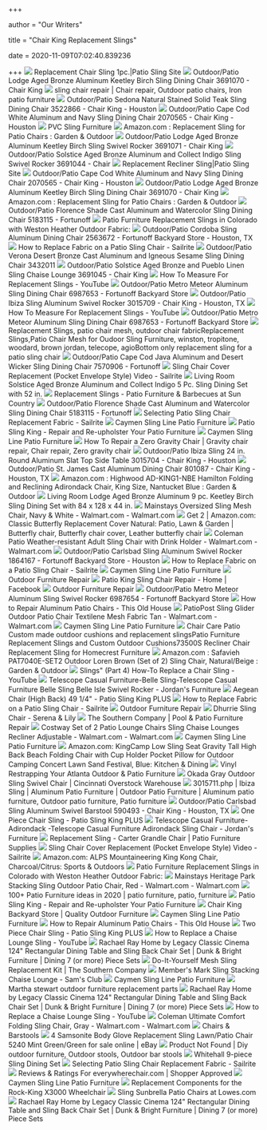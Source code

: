 +++
        
author = "Our Writers"
        
title = "Chair King Replacement Slings"
        
date = 2020-11-09T07:02:40.839236
        
+++
[ ![](https://www.patioslingsite.com/wp-content/uploads/2018/11/chair1-510x382-1.jpg)](https://www.patioslingsite.com/wp-content/uploads/2018/11/chair1-510x382-1.jpg) Replacement Chair Sling 1pc.|Patio Sling Site
[ ![](https://marvel-b1-cdn.bc0a.com/f00000000136490/images2.imgix.net/p4dbimg/p20404/images/lodge-3691070-7480132-1.jpg?fit=fill&trim=color&trimcolor=FFFFFF&trimtol=5&bg=FFFFFF&w=768&h=576&fm=pjpg&auto=format)](https://marvel-b1-cdn.bc0a.com/f00000000136490/images2.imgix.net/p4dbimg/p20404/images/lodge-3691070-7480132-1.jpg?fit=fill&trim=color&trimcolor=FFFFFF&trimtol=5&bg=FFFFFF&w=768&h=576&fm=pjpg&auto=format) Outdoor/Patio Lodge Aged Bronze Aluminum Keetley Birch Sling Dining Chair  3691070 - Chair King
[ ![](https://i.pinimg.com/originals/ce/75/09/ce750997e0187a1f468d9af26e10449f.jpg)](https://i.pinimg.com/originals/ce/75/09/ce750997e0187a1f468d9af26e10449f.jpg) sling chair repair | Chair repair, Outdoor patio chairs, Iron patio  furniture
[ ![](https://marvel-b1-cdn.bc0a.com/f00000000136490/images2.imgix.net/p4dbimg/p20404/images/teakg-71326.jpg?fit=fill&trim=color&trimcolor=FFFFFF&trimtol=5&bg=FFFFFF&w=768&h=576&fm=pjpg&auto=format)](https://marvel-b1-cdn.bc0a.com/f00000000136490/images2.imgix.net/p4dbimg/p20404/images/teakg-71326.jpg?fit=fill&trim=color&trimcolor=FFFFFF&trimtol=5&bg=FFFFFF&w=768&h=576&fm=pjpg&auto=format) Outdoor/Patio Sedona Natural Stained Solid Teak Sling Dining Chair 3522866  - Chair King - Houston
[ ![](https://images2.imgix.net/p4dbimg/p20404/images/2070565.jpg?trim=color&trimcolor=FFFFFF&trimtol=5&w=1024&h=768&fm=pjpg&auto=format)](https://images2.imgix.net/p4dbimg/p20404/images/2070565.jpg?trim=color&trimcolor=FFFFFF&trimtol=5&w=1024&h=768&fm=pjpg&auto=format) Outdoor/Patio Cape Cod White Aluminum and Navy Sling Dining Chair 2070565 - Chair  King - Houston
[ ![](http://www.patiopvc.com/img/sling/dining.jpg)](http://www.patiopvc.com/img/sling/dining.jpg) PVC Sling Furniture
[ ![](https://images-na.ssl-images-amazon.com/images/I/21zLbu2-REL._AC_UL474_SR474,450_.jpg)](https://images-na.ssl-images-amazon.com/images/I/21zLbu2-REL._AC_UL474_SR474,450_.jpg) Amazon.com : Replacement Sling for Patio Chairs : Garden & Outdoor
[ ![](https://marvel-b1-cdn.bc0a.com/f00000000136490/images2.imgix.net/p4dbimg/p20404/images/lodge-3691071-7480133-1.jpg?fit=fill&trim=color&trimcolor=FFFFFF&trimtol=5&bg=FFFFFF&w=768&h=576&fm=pjpg&auto=format)](https://marvel-b1-cdn.bc0a.com/f00000000136490/images2.imgix.net/p4dbimg/p20404/images/lodge-3691071-7480133-1.jpg?fit=fill&trim=color&trimcolor=FFFFFF&trimtol=5&bg=FFFFFF&w=768&h=576&fm=pjpg&auto=format) Outdoor/Patio Lodge Aged Bronze Aluminum Keetley Birch Sling Swivel Rocker  3691071 - Chair King
[ ![](https://marvel-b1-cdn.bc0a.com/f00000000136490/images2.imgix.net/p4dbimg/p20404/images/3691044-1.jpg?fit=fill&trim=color&trimcolor=FFFFFF&trimtol=5&bg=FFFFFF&w=768&h=576&fm=pjpg&auto=format)](https://marvel-b1-cdn.bc0a.com/f00000000136490/images2.imgix.net/p4dbimg/p20404/images/3691044-1.jpg?fit=fill&trim=color&trimcolor=FFFFFF&trimtol=5&bg=FFFFFF&w=768&h=576&fm=pjpg&auto=format) Outdoor/Patio Solstice Aged Bronze Aluminum and Collect Indigo Sling Swivel  Rocker 3691044 - Chair
[ ![](https://www.patioslingsite.com/wp-content/uploads/2018/12/recliner-510x382-1.jpg)](https://www.patioslingsite.com/wp-content/uploads/2018/12/recliner-510x382-1.jpg) Replacement Recliner Sling|Patio Sling Site
[ ![](https://marvel-b1-cdn.bc0a.com/f00000000136490/images2.imgix.net/p4dbimg/p20404/images/2070565.jpg?fit=fill&trim=color&trimcolor=FFFFFF&trimtol=5&bg=FFFFFF&w=768&h=576&fm=pjpg&auto=format)](https://marvel-b1-cdn.bc0a.com/f00000000136490/images2.imgix.net/p4dbimg/p20404/images/2070565.jpg?fit=fill&trim=color&trimcolor=FFFFFF&trimtol=5&bg=FFFFFF&w=768&h=576&fm=pjpg&auto=format) Outdoor/Patio Cape Cod White Aluminum and Navy Sling Dining Chair 2070565 - Chair  King - Houston
[ ![](https://images2.imgix.net/p4dbimg/p20404/images/lodge-3691070-7480132-1.jpg?trim=color&trimcolor=FFFFFF&trimtol=5&w=1024&h=768&fm=pjpg&auto=format)](https://images2.imgix.net/p4dbimg/p20404/images/lodge-3691070-7480132-1.jpg?trim=color&trimcolor=FFFFFF&trimtol=5&w=1024&h=768&fm=pjpg&auto=format) Outdoor/Patio Lodge Aged Bronze Aluminum Keetley Birch Sling Dining Chair  3691070 - Chair King
[ ![](https://m.media-amazon.com/images/I/21zLbu2-REL._AC_SS350_.jpg)](https://m.media-amazon.com/images/I/21zLbu2-REL._AC_SS350_.jpg) Amazon.com : Replacement Sling for Patio Chairs : Garden & Outdoor
[ ![](https://marvel-b1-cdn.bc0a.com/f00000000148084/images2.imgix.net/p4dbimg/p20403/images/shade-watercolor-tweed-florence-wicker-sling-dng-chair-1.jpg?fit=fill&trim=color&trimcolor=FFFFFF&trimtol=5&bg=FFFFFF&w=768&h=576&fm=pjpg&auto=format)](https://marvel-b1-cdn.bc0a.com/f00000000148084/images2.imgix.net/p4dbimg/p20403/images/shade-watercolor-tweed-florence-wicker-sling-dng-chair-1.jpg?fit=fill&trim=color&trimcolor=FFFFFF&trimtol=5&bg=FFFFFF&w=768&h=576&fm=pjpg&auto=format) Outdoor/Patio Florence Shade Cast Aluminum and Watercolor Sling Dining Chair  5183115 - Fortunoff
[ ![](https://patiofurniturerehab01.worldsecuresystems.com/images/Customer_Responses/Sling%20Replacement%20Weston%20Heather%20Fabric%20Welsh%20After.JPG)](https://patiofurniturerehab01.worldsecuresystems.com/images/Customer_Responses/Sling%20Replacement%20Weston%20Heather%20Fabric%20Welsh%20After.JPG) Patio Furniture Replacement Slings in Colorado with Weston Heather Outdoor  Fabric:
[ ![](https://marvel-b1-cdn.bc0a.com/f00000000148084/images2.imgix.net/p4dbimg/p20403/images/cordobadiningchair.jpg?fit=fill&trim=color&trimcolor=FFFFFF&trimtol=5&bg=FFFFFF&w=768&h=576&fm=pjpg&auto=format)](https://marvel-b1-cdn.bc0a.com/f00000000148084/images2.imgix.net/p4dbimg/p20403/images/cordobadiningchair.jpg?fit=fill&trim=color&trimcolor=FFFFFF&trimtol=5&bg=FFFFFF&w=768&h=576&fm=pjpg&auto=format) Outdoor/Patio Cordoba Sling Aluminum Dining Chair 2563672 - Fortunoff  Backyard Store - Houston, TX
[ ![](https://www.sailrite.com/Product%20Images/How-to-Replace-Fabric-on-a-Patio-Sling-Chair_1.jpg)](https://www.sailrite.com/Product%20Images/How-to-Replace-Fabric-on-a-Patio-Sling-Chair_1.jpg) How to Replace Fabric on a Patio Sling Chair - Sailrite
[ ![](https://marvel-b1-cdn.bc0a.com/f00000000148084/images2.imgix.net/p4dbimg/p20403/images/3432011_veronad_slingdngchr_dsrtbrnz_set-1.jpg?fit=fill&trim=color&trimcolor=FFFFFF&trimtol=5&bg=FFFFFF&w=768&h=576&fm=pjpg&auto=format)](https://marvel-b1-cdn.bc0a.com/f00000000148084/images2.imgix.net/p4dbimg/p20403/images/3432011_veronad_slingdngchr_dsrtbrnz_set-1.jpg?fit=fill&trim=color&trimcolor=FFFFFF&trimtol=5&bg=FFFFFF&w=768&h=576&fm=pjpg&auto=format) Outdoor/Patio Verona Desert Bronze Cast Aluminum and Igneous Sesame Sling  Dining Chair 3432011
[ ![](https://images2.imgix.net/p4dbimg/p20404/images/sols-3691045-7338425-1.jpg?trim=color&trimcolor=FFFFFF&trimtol=5&w=1024&h=768&fm=pjpg&auto=format)](https://images2.imgix.net/p4dbimg/p20404/images/sols-3691045-7338425-1.jpg?trim=color&trimcolor=FFFFFF&trimtol=5&w=1024&h=768&fm=pjpg&auto=format) Outdoor/Patio Solstice Aged Bronze and Pueblo Linen Sling Chaise Lounge  3691045 - Chair King
[ ![](https://i.ytimg.com/vi/sVjjys3Tvlw/maxresdefault.jpg)](https://i.ytimg.com/vi/sVjjys3Tvlw/maxresdefault.jpg) How To Measure For Replacement Slings - YouTube
[ ![](https://marvel-b1-cdn.bc0a.com/f00000000148084/images2.imgix.net/p4dbimg/p20403/images/meteor-silver-metro-sling-dng-chair-1.jpg?fit=fill&trim=color&trimcolor=FFFFFF&trimtol=5&bg=FFFFFF&w=768&h=576&fm=pjpg&auto=format)](https://marvel-b1-cdn.bc0a.com/f00000000148084/images2.imgix.net/p4dbimg/p20403/images/meteor-silver-metro-sling-dng-chair-1.jpg?fit=fill&trim=color&trimcolor=FFFFFF&trimtol=5&bg=FFFFFF&w=768&h=576&fm=pjpg&auto=format) Outdoor/Patio Metro Meteor Aluminum Sling Dining Chair 6987653 - Fortunoff  Backyard Store
[ ![](https://marvel-b1-cdn.bc0a.com/f00000000136490/images2.imgix.net/p4dbimg/p20404/images/solar-gw4902mn-web.jpg?fit=fill&trim=color&trimcolor=FFFFFF&trimtol=5&bg=FFFFFF&w=768&h=576&fm=pjpg&auto=format)](https://marvel-b1-cdn.bc0a.com/f00000000136490/images2.imgix.net/p4dbimg/p20404/images/solar-gw4902mn-web.jpg?fit=fill&trim=color&trimcolor=FFFFFF&trimtol=5&bg=FFFFFF&w=768&h=576&fm=pjpg&auto=format) Outdoor/Patio Ibiza Sling Aluminum Swivel Rocker 3015709 - Chair King -  Houston, TX
[ ![](https://i.ytimg.com/vi/sVjjys3Tvlw/hqdefault.jpg)](https://i.ytimg.com/vi/sVjjys3Tvlw/hqdefault.jpg) How To Measure For Replacement Slings - YouTube
[ ![](https://images2.imgix.net/p4dbimg/p20403/images/meteor-silver-metro-sling-dng-chair-1.jpg?trim=color&trimcolor=FFFFFF&trimtol=5&w=1024&h=768&fm=pjpg&auto=format)](https://images2.imgix.net/p4dbimg/p20403/images/meteor-silver-metro-sling-dng-chair-1.jpg?trim=color&trimcolor=FFFFFF&trimtol=5&w=1024&h=768&fm=pjpg&auto=format) Outdoor/Patio Metro Meteor Aluminum Sling Dining Chair 6987653 - Fortunoff  Backyard Store
[ ![](https://replacementslings.com/images/thumbs/0006287_chair-seat-only_540.jpeg)](https://replacementslings.com/images/thumbs/0006287_chair-seat-only_540.jpeg) Replacement Slings, patio chair mesh, outdoor chair fabricReplacement Slings,Patio  Chair Mesh for Oudoor Sling Furniture, winston, tropitone, woodard, brown  jordan, telecope, agioBottom only replacement sling for a patio sling chair
[ ![](https://marvel-b1-cdn.bc0a.com/f00000000148084/images2.imgix.net/p4dbimg/p20403/images/royat-na2201ja.jpg?fit=fill&trim=color&trimcolor=FFFFFF&trimtol=5&bg=FFFFFF&w=768&h=576&fm=pjpg&auto=format)](https://marvel-b1-cdn.bc0a.com/f00000000148084/images2.imgix.net/p4dbimg/p20403/images/royat-na2201ja.jpg?fit=fill&trim=color&trimcolor=FFFFFF&trimtol=5&bg=FFFFFF&w=768&h=576&fm=pjpg&auto=format) Outdoor/Patio Cape Cod Java Aluminum and Desert Wicker Sling Dining Chair  7570906 - Fortunoff
[ ![](https://www.sailrite.com/Product%20Images/Sling-Chair-Cover-Replacement-Pocket-Envelope-Style-Video_1.jpg)](https://www.sailrite.com/Product%20Images/Sling-Chair-Cover-Replacement-Pocket-Envelope-Style-Video_1.jpg) Sling Chair Cover Replacement (Pocket Envelope Style) Video - Sailrite
[ ![](https://images2.imgix.net/p4dbimg/p20404/images/5pc-52in-round-table-indigo-1.jpg?trim=color&trimcolor=FFFFFF&trimtol=5&w=1024&h=768&fm=pjpg&auto=format)](https://images2.imgix.net/p4dbimg/p20404/images/5pc-52in-round-table-indigo-1.jpg?trim=color&trimcolor=FFFFFF&trimtol=5&w=1024&h=768&fm=pjpg&auto=format) Living Room Solstice Aged Bronze Aluminum and Collect Indigo 5 Pc. Sling  Dining Set with 52 in.
[ ![](https://www.suncountryleisure.com/wp-content/uploads/2018/01/Replacement-Slings.jpg)](https://www.suncountryleisure.com/wp-content/uploads/2018/01/Replacement-Slings.jpg) Replacement Slings - Patio Furniture & Barbecues at Sun Country
[ ![](https://images2.imgix.net/p4dbimg/p20403/images/shade-watercolor-tweed-florence-wicker-sling-dng-chair-1.jpg?trim=color&trimcolor=FFFFFF&trimtol=5&w=1024&h=768&fm=pjpg&auto=format)](https://images2.imgix.net/p4dbimg/p20403/images/shade-watercolor-tweed-florence-wicker-sling-dng-chair-1.jpg?trim=color&trimcolor=FFFFFF&trimtol=5&w=1024&h=768&fm=pjpg&auto=format) Outdoor/Patio Florence Shade Cast Aluminum and Watercolor Sling Dining Chair  5183115 - Fortunoff
[ ![](https://www.sailrite.com/Product%20Images/Selecting-Patio-Sling-Chair-Replacement-Fabric_1.jpg)](https://www.sailrite.com/Product%20Images/Selecting-Patio-Sling-Chair-Replacement-Fabric_1.jpg) Selecting Patio Sling Chair Replacement Fabric - Sailrite
[ ![](http://alumatech1.com/sling/caymen/C9456.jpg)](http://alumatech1.com/sling/caymen/C9456.jpg) Caymen Sling Line Patio Furniture
[ ![](http://www.patioslingking.com/assets/images/slides/slings2.png)](http://www.patioslingking.com/assets/images/slides/slings2.png) Patio Sling King - Repair and Re-upholster Your Patio Furniture
[ ![](http://alumatech1.com/sling/caymen/C-9461-17.jpg)](http://alumatech1.com/sling/caymen/C-9461-17.jpg) Caymen Sling Line Patio Furniture
[ ![](https://i.pinimg.com/originals/c9/bf/7c/c9bf7c06a7a4f0b3449e7b1a3b23ce6c.jpg)](https://i.pinimg.com/originals/c9/bf/7c/c9bf7c06a7a4f0b3449e7b1a3b23ce6c.jpg) How To Repair a Zero Gravity Chair | Gravity chair repair, Chair repair,  Zero gravity chair
[ ![](https://images2.imgix.net/p4dbimg/p20404/images/solar-gw49124mn.jpg?trim=color&trimcolor=FFFFFF&trimtol=5&w=1024&h=768&fm=pjpg&auto=format)](https://images2.imgix.net/p4dbimg/p20404/images/solar-gw49124mn.jpg?trim=color&trimcolor=FFFFFF&trimtol=5&w=1024&h=768&fm=pjpg&auto=format) Outdoor/Patio Ibiza Sling 24 in. Round Aluminum Slat Top Side Table 3015704  - Chair King - Houston
[ ![](https://marvel-b1-cdn.bc0a.com/f00000000136490/images2.imgix.net/p4dbimg/p20404/images/801087-1.jpg?fit=fill&trim=color&trimcolor=FFFFFF&trimtol=5&bg=FFFFFF&w=768&h=576&fm=pjpg&auto=format)](https://marvel-b1-cdn.bc0a.com/f00000000136490/images2.imgix.net/p4dbimg/p20404/images/801087-1.jpg?fit=fill&trim=color&trimcolor=FFFFFF&trimtol=5&bg=FFFFFF&w=768&h=576&fm=pjpg&auto=format) Outdoor/Patio St. James Cast Aluminum Dining Chair 801087 - Chair King -  Houston, TX
[ ![](https://images-na.ssl-images-amazon.com/images/I/71HmgZ-mkjL._AC_SY450_.jpg)](https://images-na.ssl-images-amazon.com/images/I/71HmgZ-mkjL._AC_SY450_.jpg) Amazon.com : Highwood AD-KING1-NBE Hamilton Folding and Reclining  Adirondack Chair, King Size, Nantucket Blue : Garden & Outdoor
[ ![](https://images2.imgix.net/p4dbimg/p20404/images/lodge-9pc-din-84x128x44-1.jpg?trim=color&trimcolor=FFFFFF&trimtol=5&w=1024&h=768&fm=pjpg&auto=format)](https://images2.imgix.net/p4dbimg/p20404/images/lodge-9pc-din-84x128x44-1.jpg?trim=color&trimcolor=FFFFFF&trimtol=5&w=1024&h=768&fm=pjpg&auto=format) Living Room Lodge Aged Bronze Aluminum 9 pc. Keetley Birch Sling Dining Set  with 84 x 128 x 44 in.
[ ![](https://i5.walmartimages.com/asr/6a01e733-d598-4f00-8f33-431303518d4a_1.572a2f8cef500cac83bcd9f38043bfcd.jpeg)](https://i5.walmartimages.com/asr/6a01e733-d598-4f00-8f33-431303518d4a_1.572a2f8cef500cac83bcd9f38043bfcd.jpeg) Mainstays Oversized Sling Mesh Chair, Navy & White - Walmart.com -  Walmart.com
[ ![](https://i.pinimg.com/originals/83/6d/4f/836d4f8cea56ed95cb623d6e56b77114.jpg)](https://i.pinimg.com/originals/83/6d/4f/836d4f8cea56ed95cb623d6e56b77114.jpg) Get 2 | Amazon.com: Classic Butterfly Replacement Cover Natural: Patio,  Lawn & Garden | Butterfly chair, Butterfly chair cover, Leather butterfly  chair
[ ![](https://i5.walmartimages.com/asr/3281841d-daf2-44a3-9fc8-9f1b979897f5_1.d9fddfab080bd710d0ebb9aa71b160ef.jpeg?odnWidth=612&odnHeight=612&odnBg=ffffff)](https://i5.walmartimages.com/asr/3281841d-daf2-44a3-9fc8-9f1b979897f5_1.d9fddfab080bd710d0ebb9aa71b160ef.jpeg?odnWidth=612&odnHeight=612&odnBg=ffffff) Coleman Patio Weather-resistant Adult Sling Chair with Drink Holder -  Walmart.com - Walmart.com
[ ![](https://images2.imgix.net/p4dbimg/p20403/images/patio-chair-slings7.jpg?trim=color&trimcolor=FFFFFF&trimtol=5&w=1024&h=768&fm=pjpg&auto=format)](https://images2.imgix.net/p4dbimg/p20403/images/patio-chair-slings7.jpg?trim=color&trimcolor=FFFFFF&trimtol=5&w=1024&h=768&fm=pjpg&auto=format) Outdoor/Patio Carlsbad Sling Aluminum Swivel Rocker 1864167 - Fortunoff  Backyard Store - Houston
[ ![](https://www.sailrite.com/Product%20Images/How-to-Replace-Fabric-on-a-Patio-Sling-Chair_2.jpg)](https://www.sailrite.com/Product%20Images/How-to-Replace-Fabric-on-a-Patio-Sling-Chair_2.jpg) How to Replace Fabric on a Patio Sling Chair - Sailrite
[ ![](http://alumatech1.com/sling/images/99675.jpg)](http://alumatech1.com/sling/images/99675.jpg) Caymen Sling Line Patio Furniture
[ ![](https://www.suburbanleisurecenter.com/store-services/images/outdoor-furniture-repair/Sling_Replacement03.jpg)](https://www.suburbanleisurecenter.com/store-services/images/outdoor-furniture-repair/Sling_Replacement03.jpg) Outdoor Furniture Repair
[ ![](https://lookaside.fbsbx.com/lookaside/crawler/media/?media_id=735885243183025)](https://lookaside.fbsbx.com/lookaside/crawler/media/?media_id=735885243183025) Patio King Sling Chair Repair - Home | Facebook
[ ![](https://www.suburbanleisurecenter.com/store-services/images/outdoor-furniture-repair/Sling_Replacement02.jpg)](https://www.suburbanleisurecenter.com/store-services/images/outdoor-furniture-repair/Sling_Replacement02.jpg) Outdoor Furniture Repair
[ ![](https://marvel-b1-cdn.bc0a.com/f00000000148084/images2.imgix.net/p4dbimg/p20403/images/hanam-8042me.jpg?fit=fill&trim=color&trimcolor=FFFFFF&trimtol=5&bg=FFFFFF&w=768&h=576&fm=pjpg&auto=format)](https://marvel-b1-cdn.bc0a.com/f00000000148084/images2.imgix.net/p4dbimg/p20403/images/hanam-8042me.jpg?fit=fill&trim=color&trimcolor=FFFFFF&trimtol=5&bg=FFFFFF&w=768&h=576&fm=pjpg&auto=format) Outdoor/Patio Metro Meteor Aluminum Sling Swivel Rocker 6987654 - Fortunoff  Backyard Store
[ ![](https://cdn.vox-cdn.com/thumbor/z-kLM3ahFa4DkJCXLOJ1UOqPAZY=/1400x1400/filters:format(jpeg)/cdn.vox-cdn.com/uploads/chorus_asset/file/19496736/patina_06.jpg)](https://cdn.vox-cdn.com/thumbor/z-kLM3ahFa4DkJCXLOJ1UOqPAZY=/1400x1400/filters:format(jpeg)/cdn.vox-cdn.com/uploads/chorus_asset/file/19496736/patina_06.jpg) How to Repair Aluminum Patio Chairs - This Old House
[ ![](https://i5.walmartimages.com/asr/e8cd9392-9ecc-4975-b03b-8ea7c83f4346_1.1bc7c31ff5761490ce1c12ebbcc3e99e.jpeg)](https://i5.walmartimages.com/asr/e8cd9392-9ecc-4975-b03b-8ea7c83f4346_1.1bc7c31ff5761490ce1c12ebbcc3e99e.jpeg) PatioPost Sling Glider Outdoor Patio Chair Textilene Mesh Fabric Tan -  Walmart.com - Walmart.com
[ ![](http://alumatech1.com/sling/caymen/C-9451.jpg)](http://alumatech1.com/sling/caymen/C-9451.jpg) Caymen Sling Line Patio Furniture
[ ![](https://chaircarepatio.com/images/thumbs/0001484_73500s-recliner-chair-replacement-sling_540.jpeg)](https://chaircarepatio.com/images/thumbs/0001484_73500s-recliner-chair-replacement-sling_540.jpeg) Chair Care Patio Custom made outdoor cushions and replacement slingsPatio  Furniture Replacement Slings and Custom Outdoor Cushions73500S Recliner Chair  Replacement Sling for Homecrest Furniture
[ ![](https://images-na.ssl-images-amazon.com/images/I/91b2X4rM1OL._AC_SL1500_.jpg)](https://images-na.ssl-images-amazon.com/images/I/91b2X4rM1OL._AC_SL1500_.jpg) Amazon.com : Safavieh PAT7040E-SET2 Outdoor Loren Brown (Set of 2) Sling  Chair, Natural/Beige : Garden & Outdoor
[ ![](https://i.ytimg.com/vi/3DNfXcljsgE/hqdefault.jpg)](https://i.ytimg.com/vi/3DNfXcljsgE/hqdefault.jpg) Slings" (Part 4) How-To Replace a Chair Sling - YouTube
[ ![](https://s7d5.scene7.com/is/image/Jordans/F09060110_00?wid=378&hei=375)](https://s7d5.scene7.com/is/image/Jordans/F09060110_00?wid=378&hei=375) Telescope Casual Furniture-Belle Sling-Telescope Casual Furniture Belle  Sling Belle Isle Swivel Rocker - Jordan's Furniture
[ ![](https://cdn2.bigcommerce.com/n-d57o0b/4itaxt2a/products/253/images/391/2480_2200__21211.1453925358.1280.1280.jpg?c=2)](https://cdn2.bigcommerce.com/n-d57o0b/4itaxt2a/products/253/images/391/2480_2200__21211.1453925358.1280.1280.jpg?c=2) Aegean Chair (High Back) 49 1/4" - Patio Sling King PLUS
[ ![](https://i.ytimg.com/vi/6HAUe6E6FP8/maxresdefault.jpg)](https://i.ytimg.com/vi/6HAUe6E6FP8/maxresdefault.jpg) How to Replace Fabric on a Patio Sling Chair - Sailrite
[ ![](https://www.suburbanleisurecenter.com/store-services/images/outdoor-furniture-repair/Sling_Replacement01.jpg)](https://www.suburbanleisurecenter.com/store-services/images/outdoor-furniture-repair/Sling_Replacement01.jpg) Outdoor Furniture Repair
[ ![](https://www.serenaandlily.com/on/demandware.static/-/Sites-masterCatalog_SerenaandLily/default/dw16a2891b/hi-res/Furn_Sling_Chair_Biscayne_Stripe_Blue_Rust_MV_1368_Crop_SH.jpg)](https://www.serenaandlily.com/on/demandware.static/-/Sites-masterCatalog_SerenaandLily/default/dw16a2891b/hi-res/Furn_Sling_Chair_Biscayne_Stripe_Blue_Rust_MV_1368_Crop_SH.jpg) Dhurrie Sling Chair - Serena & Lily
[ ![](https://thesouthernco.imgix.net/media/2014/03/aegean-chaises-home.png?auto=compress%2Cformat&fit=scale&h=310&ixlib=php-1.2.1&w=466&wpsize=large)](https://thesouthernco.imgix.net/media/2014/03/aegean-chaises-home.png?auto=compress%2Cformat&fit=scale&h=310&ixlib=php-1.2.1&w=466&wpsize=large) The Southern Company | Pool & Patio Furniture Repair
[ ![](https://i5.walmartimages.com/asr/345e2ade-1442-4d2a-9483-41bdc458d326_1.772238cb7871aa297393345edca79349.jpeg)](https://i5.walmartimages.com/asr/345e2ade-1442-4d2a-9483-41bdc458d326_1.772238cb7871aa297393345edca79349.jpeg) Costway Set of 2 Patio Lounge Chairs Sling Chaise Lounges Recliner  Adjustable - Walmart.com - Walmart.com
[ ![](http://alumatech1.com/sling/images/9912_9915.jpg)](http://alumatech1.com/sling/images/9912_9915.jpg) Caymen Sling Line Patio Furniture
[ ![](https://images-na.ssl-images-amazon.com/images/I/71-wLD6Dq8L._AC_SL1500_.jpg)](https://images-na.ssl-images-amazon.com/images/I/71-wLD6Dq8L._AC_SL1500_.jpg) Amazon.com: KingCamp Low Sling Seat Gravity Tall High Back Beach Folding  Chair with Cup Holder Pocket Pillow for Outdoor Camping Concert Lawn Sand  Festival, Blue: Kitchen & Dining
[ ![](http://www.patioslingking.com/assets/images/straight-straps.png)](http://www.patioslingking.com/assets/images/straight-straps.png) Vinyl Restrapping Your Atlanta Outdoor & Patio Furniture
[ ![](https://cincinnatioverstockwarehouse.com/wp-content/uploads/2020/05/AF-P315-602A-1.jpg)](https://cincinnatioverstockwarehouse.com/wp-content/uploads/2020/05/AF-P315-602A-1.jpg) Okada Gray Outdoor Sling Swivel Chair | Cincinnati Overstock Warehouse
[ ![](https://i.pinimg.com/originals/22/c5/7e/22c57e519ec49cc0f34cc825f89393e7.jpg)](https://i.pinimg.com/originals/22/c5/7e/22c57e519ec49cc0f34cc825f89393e7.jpg) 3015711.php | Ibiza Sling | Aluminum Patio Furniture | Outdoor Patio  Furniture | Aluminum patio furniture, Outdoor patio furniture, Patio  furniture
[ ![](https://marvel-b1-cdn.bc0a.com/f00000000136490/images2.imgix.net/p4dbimg/p20404/images/590493-web.jpg?fit=fill&trim=color&trimcolor=FFFFFF&trimtol=5&bg=FFFFFF&w=768&h=576&fm=pjpg&auto=format)](https://marvel-b1-cdn.bc0a.com/f00000000136490/images2.imgix.net/p4dbimg/p20404/images/590493-web.jpg?fit=fill&trim=color&trimcolor=FFFFFF&trimtol=5&bg=FFFFFF&w=768&h=576&fm=pjpg&auto=format) Outdoor/Patio Carlsbad Sling Aluminum Swivel Barstool 590493 - Chair King -  Houston, TX
[ ![](https://cdn2.bigcommerce.com/n-d57o0b/4itaxt2a/products/194/images/345/thumbnail__64979.1328821273.1280.1280__80050.1382906720.380.380.jpg?c=2)](https://cdn2.bigcommerce.com/n-d57o0b/4itaxt2a/products/194/images/345/thumbnail__64979.1328821273.1280.1280__80050.1382906720.380.380.jpg?c=2) One Piece Chair Sling - Patio Sling King PLUS
[ ![](https://s7d5.scene7.com/is/image/Jordans/F40087101_00?wid=378&hei=375)](https://s7d5.scene7.com/is/image/Jordans/F40087101_00?wid=378&hei=375) Telescope Casual Furniture-Adirondack -Telescope Casual Furniture  Adirondack Sling Chair - Jordan's Furniture
[ ![](https://www.patiofurnituresupplies.com/media/catalog/product/cache/db963fe12787956e096aa67dff18f94f/s/l/sling_1-pc_chair_ncr_1_19.jpg)](https://www.patiofurnituresupplies.com/media/catalog/product/cache/db963fe12787956e096aa67dff18f94f/s/l/sling_1-pc_chair_ncr_1_19.jpg) Replacement Sling - Carter Grandle Chair | Patio Furniture Supplies
[ ![](https://www.sailrite.com/Product%20Images/Sling-Chair-Cover-Replacement-Pocket-Envelope-Style-Video_2.jpg)](https://www.sailrite.com/Product%20Images/Sling-Chair-Cover-Replacement-Pocket-Envelope-Style-Video_2.jpg) Sling Chair Cover Replacement (Pocket Envelope Style) Video - Sailrite
[ ![](https://images-na.ssl-images-amazon.com/images/I/814IRZHAs-L._AC_SL1500_.jpg)](https://images-na.ssl-images-amazon.com/images/I/814IRZHAs-L._AC_SL1500_.jpg) Amazon.com: ALPS Mountaineering King Kong Chair, Charcoal/Citrus: Sports &  Outdoors
[ ![](https://patiofurniturerehab01.worldsecuresystems.com/images/Customer_Responses/Sling%20Replacement%20Outdoor%20Chair%20Welsh%20Before.JPG)](https://patiofurniturerehab01.worldsecuresystems.com/images/Customer_Responses/Sling%20Replacement%20Outdoor%20Chair%20Welsh%20Before.JPG) Patio Furniture Replacement Slings in Colorado with Weston Heather Outdoor  Fabric:
[ ![](https://i5.walmartimages.com/asr/2f07b54c-f8a7-42a0-9b0a-8c7efdeb8ede.005f9b621e927547cbe4bcafb461caf0.jpeg?odnWidth=612&odnHeight=612&odnBg=ffffff)](https://i5.walmartimages.com/asr/2f07b54c-f8a7-42a0-9b0a-8c7efdeb8ede.005f9b621e927547cbe4bcafb461caf0.jpeg?odnWidth=612&odnHeight=612&odnBg=ffffff) Mainstays Heritage Park Stacking Sling Outdoor Patio Chair, Red -  Walmart.com - Walmart.com
[ ![](https://i.pinimg.com/236x/8b/c9/d0/8bc9d05cdd59ee1d4a48029d54d71d4c.jpg)](https://i.pinimg.com/236x/8b/c9/d0/8bc9d05cdd59ee1d4a48029d54d71d4c.jpg) 100+ Patio Furniture ideas in 2020 | patio furniture, patio, furniture
[ ![](http://www.patioslingking.com/assets/images/psl.png)](http://www.patioslingking.com/assets/images/psl.png) Patio Sling King - Repair and Re-upholster Your Patio Furniture
[ ![](https://images2.imgix.net/clientimages/20383/PremiumSlideShow/Text%20Slider%20Home%20Page/48MonthFinancing-TextBanner-11.2.jpg?auto=compress,format&fit=fill&bg=FFFFFF&fm=pjpg)](https://images2.imgix.net/clientimages/20383/PremiumSlideShow/Text%20Slider%20Home%20Page/48MonthFinancing-TextBanner-11.2.jpg?auto=compress,format&fit=fill&bg=FFFFFF&fm=pjpg) Chair King Backyard Store | Quality Outdoor Furniture
[ ![](http://alumatech1.com/sling/caymen/C-9461-PS.jpg)](http://alumatech1.com/sling/caymen/C-9461-PS.jpg) Caymen Sling Line Patio Furniture
[ ![](https://cdn.vox-cdn.com/thumbor/NJmGk26GYEPPTRo5qY1-WAFdU7A=/1400x0/filters:no_upscale()/cdn.vox-cdn.com/uploads/chorus_asset/file/19496871/04_lawn_chairs.jpg)](https://cdn.vox-cdn.com/thumbor/NJmGk26GYEPPTRo5qY1-WAFdU7A=/1400x0/filters:no_upscale()/cdn.vox-cdn.com/uploads/chorus_asset/file/19496871/04_lawn_chairs.jpg) How to Repair Aluminum Patio Chairs - This Old House
[ ![](https://cdn2.bigcommerce.com/n-d57o0b/4itaxt2a/products/195/images/346/images__31018.1329693507.1280.1280__11912.1382912797.380.380.jpg?c=2)](https://cdn2.bigcommerce.com/n-d57o0b/4itaxt2a/products/195/images/346/images__31018.1329693507.1280.1280__11912.1382912797.380.380.jpg?c=2) Two Piece Chair Sling - Patio Sling King PLUS
[ ![](https://i.ytimg.com/vi/62u2WSbslKM/maxresdefault.jpg)](https://i.ytimg.com/vi/62u2WSbslKM/maxresdefault.jpg) How to Replace a Chaise Lounge Sling - YouTube
[ ![](https://images.furnituredealer.net/img/products%2Frachael_ray_home_by_legacy_classic%2Fcolor%2Fcinema--1572886718_7200-222%2B8x240%20kd-b1.jpg)](https://images.furnituredealer.net/img/products%2Frachael_ray_home_by_legacy_classic%2Fcolor%2Fcinema--1572886718_7200-222%2B8x240%20kd-b1.jpg) Rachael Ray Home by Legacy Classic Cinema 124" Rectangular Dining Table and  Sling Back Chair Set | Dunk & Bright Furniture | Dining 7 (or more) Piece  Sets
[ ![](https://thesouthernco.imgix.net/media/2014/04/contemporary-patio-furniture-and-outdoor-furniture.jpg?auto=compress%2Cformat&fit=scale&h=300&ixlib=php-1.2.1&w=300&wpsize=medium)](https://thesouthernco.imgix.net/media/2014/04/contemporary-patio-furniture-and-outdoor-furniture.jpg?auto=compress%2Cformat&fit=scale&h=300&ixlib=php-1.2.1&w=300&wpsize=medium) Do-It-Yourself Mesh Sling Replacement Kit | The Southern Company
[ ![](https://scene7.samsclub.com/is/image/samsclub/0007874210995_B?wid=280&hei=280)](https://scene7.samsclub.com/is/image/samsclub/0007874210995_B?wid=280&hei=280) Member's Mark Sling Stacking Chaise Lounge - Sam's Club
[ ![](http://alumatech1.com/sling/caymen/C-961.jpg)](http://alumatech1.com/sling/caymen/C-961.jpg) Caymen Sling Line Patio Furniture
[ ![](https://media.consumeraffairs.com/files/reviews/martha-stewart-outdoor-furniture_25167.jpg)](https://media.consumeraffairs.com/files/reviews/martha-stewart-outdoor-furniture_25167.jpg) Martha stewart outdoor furniture replacement parts
[ ![](https://imageresizer.furnituredealer.net/img/remote/images.furnituredealer.net/img/products%2Frachael_ray_home_by_legacy_classic%2Fcolor%2Fcinema--1572886718_7200-222%2B8x240%20kd-b7.jpg?width=878&height=600&scale=both&trim.threshold=80)](https://imageresizer.furnituredealer.net/img/remote/images.furnituredealer.net/img/products%2Frachael_ray_home_by_legacy_classic%2Fcolor%2Fcinema--1572886718_7200-222%2B8x240%20kd-b7.jpg?width=878&height=600&scale=both&trim.threshold=80) Rachael Ray Home by Legacy Classic Cinema 124" Rectangular Dining Table and  Sling Back Chair Set | Dunk & Bright Furniture | Dining 7 (or more) Piece  Sets
[ ![](https://i.ytimg.com/vi/62u2WSbslKM/hqdefault.jpg)](https://i.ytimg.com/vi/62u2WSbslKM/hqdefault.jpg) How to Replace a Chaise Lounge Sling - YouTube
[ ![](https://i5.walmartimages.com/asr/0b1c9643-c154-4501-950e-3797a33f235c_1.0f9b90421344fb80fa149d7daf9fc2d6.jpeg?odnWidth=612&odnHeight=612&odnBg=ffffff)](https://i5.walmartimages.com/asr/0b1c9643-c154-4501-950e-3797a33f235c_1.0f9b90421344fb80fa149d7daf9fc2d6.jpeg?odnWidth=612&odnHeight=612&odnBg=ffffff) Coleman Ultimate Comfort Folding Sling Chair, Gray - Walmart.com -  Walmart.com
[ ![](http://www.grosfillexfurniture.com/media/wysiwyg/Exterior_Button_-_Armchairs_Barstools.jpg)](http://www.grosfillexfurniture.com/media/wysiwyg/Exterior_Button_-_Armchairs_Barstools.jpg) Chairs & Barstools
[ ![](https://i.ebayimg.com/images/g/InoAAOSwgQ9VsRzL/s-l1600.jpg)](https://i.ebayimg.com/images/g/InoAAOSwgQ9VsRzL/s-l1600.jpg) 4 Samsonite Body Glove Replacement Sling Lawn/Patio Chair 5240 Mint  Green/Green for sale online | eBay
[ ![](https://i.pinimg.com/originals/ca/2c/fa/ca2cfa30a3f2ceaacdc3664e2f1b3d9c.jpg)](https://i.pinimg.com/originals/ca/2c/fa/ca2cfa30a3f2ceaacdc3664e2f1b3d9c.jpg) Product Not Found | Diy outdoor furniture, Outdoor stools, Outdoor bar  stools
[ ![](https://content.syndigo.com/legacy/sp/a/vYM8Meqo_B.jpg)](https://content.syndigo.com/legacy/sp/a/vYM8Meqo_B.jpg) Whitehall 9-piece Sling Dining Set
[ ![](https://www.sailrite.com/Product%20Images/Selecting-Patio-Sling-Chair-Replacement-Fabric_2.jpg)](https://www.sailrite.com/Product%20Images/Selecting-Patio-Sling-Chair-Replacement-Fabric_2.jpg) Selecting Patio Sling Chair Replacement Fabric - Sailrite
[ ![](https://2ea6adccffbce4363f43-f14e1d04144091f743f68b07de39b9dd.ssl.cf5.rackcdn.com/products/251_custom-sling-chair-canvas-replacement-cover.jpg)](https://2ea6adccffbce4363f43-f14e1d04144091f743f68b07de39b9dd.ssl.cf5.rackcdn.com/products/251_custom-sling-chair-canvas-replacement-cover.jpg) Reviews & Ratings For everywherechair.com | Shopper Approved
[ ![](http://alumatech1.com/sling/caymen/C-9451-2PS2.jpg)](http://alumatech1.com/sling/caymen/C-9451-2PS2.jpg) Caymen Sling Line Patio Furniture
[ ![](https://www.rehabmart.com/include-mt/img-resize.asp?newwidth=600&path=/imagesfromrd/x3000-rock-king-exploded-view.png)](https://www.rehabmart.com/include-mt/img-resize.asp?newwidth=600&path=/imagesfromrd/x3000-rock-king-exploded-view.png) Replacement Components for the Rock-King X3000 Wheelchair
[ ![](https://mobileimages.lowes.com/product/converted/871391/871391007097.jpg?size=xl)](https://mobileimages.lowes.com/product/converted/871391/871391007097.jpg?size=xl) Sling Sunbrella Patio Chairs at Lowes.com
[ ![](https://imageresizer.furnituredealer.net/img/remote/images.furnituredealer.net/img/products%2Frachael_ray_home_by_legacy_classic%2Fcolor%2Fcinema--1572886718_7200-222%2B8x240%20kd-b3.jpg?width=878&height=600&scale=both&trim.threshold=80)](https://imageresizer.furnituredealer.net/img/remote/images.furnituredealer.net/img/products%2Frachael_ray_home_by_legacy_classic%2Fcolor%2Fcinema--1572886718_7200-222%2B8x240%20kd-b3.jpg?width=878&height=600&scale=both&trim.threshold=80) Rachael Ray Home by Legacy Classic Cinema 124" Rectangular Dining Table and  Sling Back Chair Set | Dunk & Bright Furniture | Dining 7 (or more) Piece  Sets
